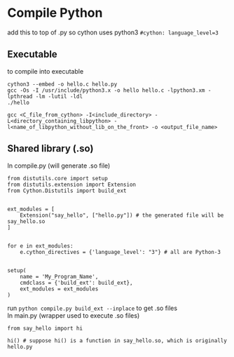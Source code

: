 # **Compile Python**

add this to top of .py so cython uses python3 `#cython: language_level=3`

## **Executable** ##
 
to compile into executable
```
cython3 --embed -o hello.c hello.py
gcc -Os -I /usr/include/python3.x -o hello hello.c -lpython3.xm -lpthread -lm -lutil -ldl
./hello
```
`gcc <C_file_from_cython> -I<include_directory> -L<directory_containing_libpython> -l<name_of_libpython_without_lib_on_the_front> -o <output_file_name>`

## **Shared library (.so)**
In compile.py (will generate .so file)
```
from distutils.core import setup
from distutils.extension import Extension
from Cython.Distutils import build_ext
 

ext_modules = [
    Extension("say_hello", ["hello.py"]) # the generated file will be say_hello.so
]
 

for e in ext_modules:
    e.cython_directives = {​​​​'language_level': "3"}​​​​​​​​​​​ # all are Python-3
 

setup(
    name = 'My_Program_Name',
    cmdclass = {​​​​​​​​​​​​​​​​​​​​​​​​​​​​​​​​'build_ext': build_ext}​​​​​​​​​​​​​​​​​​​​​​​​​​​​​​​​​​​​​​​​​​​​​​,
    ext_modules = ext_modules
)​​
```

run `python compile.py build_ext --inplace` to get .so files \
In main.py (wrapper used to execute .so files)
```
from say_hello import hi

hi() # suppose hi() is a function in say_hello.so, which is originally hello.py
```
